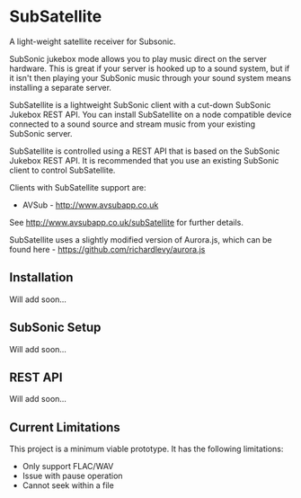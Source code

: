 # SubSatellite

A light-weight satellite receiver for Subsonic.  

SubSonic jukebox mode allows you to play music direct on the server hardware.  This is great if your server is hooked up to a sound system, but if it isn't then playing your SubSonic music through your sound system means installing a separate server.

SubSatellite is a lightweight SubSonic client with a cut-down SubSonic Jukebox REST API.  You can install SubSatellite on a node compatible device connected to a sound source and stream music from your existing SubSonic server. 

SubSatellite is controlled using a REST API that is based on the SubSonic Jukebox REST API.  It is recommended that you use an existing SubSonic client to control SubSatellite.

Clients with SubSatellite support are:

* AVSub - http://www.avsubapp.co.uk

See http://www.avsubapp.co.uk/subSatellite for further details.

SubSatellite uses a slightly modified version of Aurora.js, which can be found here - https://github.com/richardlevy/aurora.js

## Installation

Will add soon...

## SubSonic Setup

Will add soon...

## REST API

Will add soon...

## Current Limitations

This project is a minimum viable prototype.  It has the following limitations:

* Only support FLAC/WAV
* Issue with pause operation
* Cannot seek within a file
